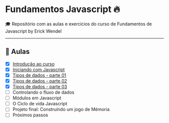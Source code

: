 # Fundamentos Javascript 🔥
🎓 Repositório com as aulas e exercícios do curso de Fundamentos de Javascript by Erick Wendel

----

## 🤯 Aulas

- [x] [Introdução ao curso](./00-introducao-ao-curso)
- [x] [Iniciando com Javascript](./01-iniciando-com-javascript)
- [x] [Tipos de dados - parte 01](./02-tipos-de-dados-pt-01)
- [x] [Tipos de dados - parte 02](./03-tipos-de-dados-pt-02)
- [x] [Tipos de dados - parte 03](./04-tipos-de-dados-pt-03)
- [ ] Controlando o fluxo de dados
- [ ] Módulos em Javascript
- [ ] O Ciclo de vida Javascript
- [ ] Projeto final: Construindo um jogo de Mémoria
- [ ] Próximos passos